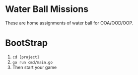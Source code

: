 # Water Ball Missions


These are home assignments of water ball for OOA/OOD/OOP.

# BootStrap

1. `cd [project]`
2. `go run cmd/main.go`
3. Then start your game